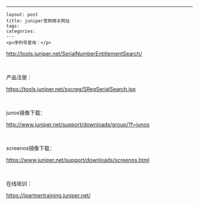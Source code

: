 ---
    layout: post
    title: juniper官网相关网址
    tags:
    categories:
    ---
    <p>序列号查询：</p>
<p><a href="http://tools.juniper.net/SerialNumberEntitlementSearch/">http://tools.juniper.net/SerialNumberEntitlementSearch/</a></p>
<p>&nbsp;</p>
<p>产品注册：</p>
<p><a href="https://tools.juniper.net/svcreg/SRegSerialSearch.jsp">https://tools.juniper.net/svcreg/SRegSerialSearch.jsp</a></p>
<p>&nbsp;</p>
<p><span lang="en-US">junos<span lang="zh-CN">镜像下载：</span></span></p>
<p><a href="http://www.juniper.net/support/downloads/group/?f=junos">http://www.juniper.net/support/downloads/group/?f=junos</a></p>
<p>&nbsp;</p>
<p><span lang="en-US">screenos<span lang="zh-CN">镜像下载：</span></span></p>
<p><a href="https://www.juniper.net/support/downloads/screenos.html">https://www.juniper.net/support/downloads/screenos.html</a></p>
<p>&nbsp;</p>
<p>在线培训：</p>
<p><a href="https://jpartnertraining.juniper.net/">https://jpartnertraining.juniper.net/</a></p>
    
